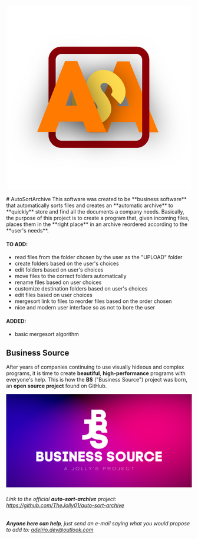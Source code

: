 <p align="center">
 <img src="/images/LogoASA.png">
</p>
# AutoSortArchive
This software was created to be **business software** that automatically sorts files and creates an **automatic archive** to **quickly** store and find all the documents a company needs.
Basically, the purpose of this project is to create a program that, given incoming files, places them in the **right place** in an archive reordered according to the **user's needs**.

#### TO ADD:
- read files from the folder chosen by the user as the "UPLOAD" folder
- create folders based on the user's choices
- edit folders based on user's choices 
- move files to the correct folders automatically
- rename files based on user choices
- customize destination folders based on user's choices
- edit files based on user choices
- mergesort link to files to reorder files based on the order chosen
- nice and modern user interface so as not to bore the user

#### ADDED:
- basic mergesort algorithm

## Business Source
After years of companies continuing to use visually hideous and complex programs, it is time to create **beautiful**, **high-performance** programs with everyone's help. This is how the **BS** ("Business Source") project was born, an **open source project** found on GitHub.

<p align="center">
 <picture align="center">
  <img src="/images/Business Source.png">
 </picture>
</p>
 
###### Link to the official **auto-sort-archive** project: https://github.com/TheJolly01/auto-sort-archive
 
###### **Anyone here can help**, just send an e-mail saying what you would propose to add to: adelrio.dev@outlook.com
